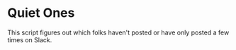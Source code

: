 # Quiet Ones

This script figures out which folks haven't posted or have only posted a few times on Slack.
